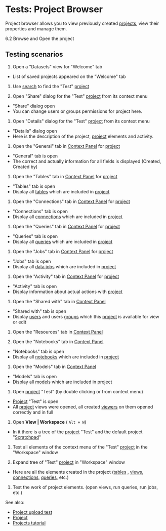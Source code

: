 <!-- TITLE: Tests: Project Browser -->
<!-- SUBTITLE: -->

# Tests: Project Browser

Project browser allows you to view previously created [projects](project.md), view their properties and manage them.

6.2 Browse and Open the project

## Testing scenarios

1. Open a "Datasets" view for "Welcome" tab

* List of saved projects appeared on the "Welcome" tab

1. Use [search](smart-search.md) to find the "Test" [project](project.md)

1. Open "Share" dialog for the "Test" [project](project.md) from its context menu

* "Share" dialog open
* You can change users or groups permissions for project here.

1. Open "Details" dialog for the "Test" [project](project.md) from its context menu

* "Details" dialog open
* Here is the description of the project, [project](project.md) elements and activity.

1. Open the "General" tab in [Context Panel](../datagrok/navigation.md#context-panel)
   for [project](project.md)

* "General" tab is open
* The correct and actually information for all fields is displayed (Created, Created by)

1. Open the "Tables" tab in [Context Panel](../datagrok/navigation.md#context-panel)
   for [project](project.md)

* "Tables" tab is open
* Display all [tables](table.md) which are included in [project](project.md)

1. Open the "Connections" tab in [Context Panel](../datagrok/navigation.md#context-panel)
   for [project](project.md)

* "Connections" tab is open
* Display all [connections](../access/data-connection.md) which are included in [project](project.md)

1. Open the "Queries" tab in [Context Panel](../datagrok/navigation.md#context-panel)
   for [project](project.md)

* "Queries" tab is open
* Display all [queries](../access/data-query.md) which are included in [project](project.md)

1. Open the "Jobs" tab in [Context Panel](../datagrok/navigation.md#context-panel)
   for [project](project.md)

* "Jobs" tab is open
* Display all [data jobs](../access/data-job.md) which are included in [project](project.md)

1. Open the "Activity" tab in [Context Panel](../datagrok/navigation.md#context-panel)
   for [project](project.md)

* "Activity" tab is open
* Display information about actual actions with [project](project.md)

1. Open the "Shared with" tab in [Context Panel](../datagrok/navigation.md#context-panel)

* "Shared with" tab is open
* Display [users](../govern/user.md) and users [groups](../govern/group.md) which this [project](project.md) is
  available for view or edit

1. Open the "Resources" tab in [Context Panel](../datagrok/navigation.md#context-panel)

1. Open the "Notebooks" tab in [Context Panel](../datagrok/navigation.md#context-panel)

* "Notebooks" tab is open
* Display all [notebooks](../compute/jupyter-notebook.md) which are included in [project](project.md)

1. Open the "Models" tab in [Context Panel](../datagrok/navigation.md#context-panel)

* "Models" tab is open
* Display all [models](../learn/predictive-modeling.md) which are included in project

1. Open [project](project.md) "Test" (by double clicking or from context menu)

* [Project](project.md) "Test" is open
* All [project](project.md) views were opened, all created [viewers](../visualize/viewers/viewers.md) on them opened correctly
  and in full

1. Open **View | Workspace**  ( ``` Alt + W ```)

* In it there is a tree of the [project](project.md) "Test" and the default project "[Scratchpad](scratchpad.md)"

1. Test all elements of the context menu of the "Test" [project](project.md) in the  "Workspace"
   window

1. Expand tree of "Test" [project](project.md) in "Workspace" window

* Here are all the elements created in the project ([tables](table.md)
  , [views](../visualize/view-layout.md),
  [connections](../access/data-connection.md), [queries](../access/data-query.md), etc.)

1. Test the work of project elements. (open views, run queries, run jobs, etc.)

See also:

* [Project upload test](../datagrok/upload-project-test.md)
* [Project](project.md)
* [Projects tutorial](../_internal/tutorials/projects.md)
